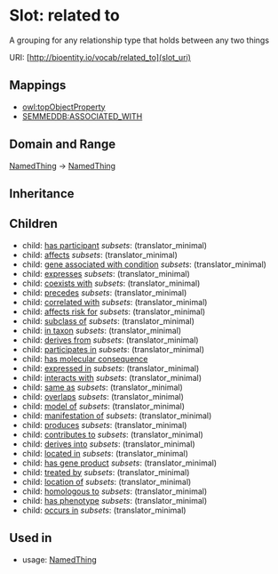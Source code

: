 # Slot: related to


A grouping for any relationship type that holds between any two things

URI: [http://bioentity.io/vocab/related_to](slot_uri)
## Mappings

 * [owl:topObjectProperty](http://purl.obolibrary.org/obo/owl_topObjectProperty)
 * [SEMMEDDB:ASSOCIATED_WITH](http://purl.obolibrary.org/obo/SEMMEDDB_ASSOCIATED_WITH)
## Domain and Range

[NamedThing](NamedThing.md) -> [NamedThing](NamedThing.md)
## Inheritance

## Children

 *  child: [has participant](has_participant.md) *subsets*: (translator_minimal)
 *  child: [affects](affects.md) *subsets*: (translator_minimal)
 *  child: [gene associated with condition](gene_associated_with_condition.md) *subsets*: (translator_minimal)
 *  child: [expresses](expresses.md) *subsets*: (translator_minimal)
 *  child: [coexists with](coexists_with.md) *subsets*: (translator_minimal)
 *  child: [precedes](precedes.md) *subsets*: (translator_minimal)
 *  child: [correlated with](correlated_with.md) *subsets*: (translator_minimal)
 *  child: [affects risk for](affects_risk_for.md) *subsets*: (translator_minimal)
 *  child: [subclass of](subclass_of.md) *subsets*: (translator_minimal)
 *  child: [in taxon](in_taxon.md) *subsets*: (translator_minimal)
 *  child: [derives from](derives_from.md) *subsets*: (translator_minimal)
 *  child: [participates in](participates_in.md) *subsets*: (translator_minimal)
 *  child: [has molecular consequence](has_molecular_consequence.md)
 *  child: [expressed in](expressed_in.md) *subsets*: (translator_minimal)
 *  child: [interacts with](interacts_with.md) *subsets*: (translator_minimal)
 *  child: [same as](same_as.md) *subsets*: (translator_minimal)
 *  child: [overlaps](overlaps.md) *subsets*: (translator_minimal)
 *  child: [model of](model_of.md) *subsets*: (translator_minimal)
 *  child: [manifestation of](manifestation_of.md) *subsets*: (translator_minimal)
 *  child: [produces](produces.md) *subsets*: (translator_minimal)
 *  child: [contributes to](contributes_to.md) *subsets*: (translator_minimal)
 *  child: [derives into](derives_into.md) *subsets*: (translator_minimal)
 *  child: [located in](located_in.md) *subsets*: (translator_minimal)
 *  child: [has gene product](has_gene_product.md) *subsets*: (translator_minimal)
 *  child: [treated by](treated_by.md) *subsets*: (translator_minimal)
 *  child: [location of](location_of.md) *subsets*: (translator_minimal)
 *  child: [homologous to](homologous_to.md) *subsets*: (translator_minimal)
 *  child: [has phenotype](has_phenotype.md) *subsets*: (translator_minimal)
 *  child: [occurs in](occurs_in.md) *subsets*: (translator_minimal)
## Used in

 *  usage: [NamedThing](NamedThing.md)
